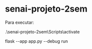 # senai-projeto-2sem
Para executar: 

.\senai-projeto-2sem\Scripts\activate

flask --app app.py --debug run